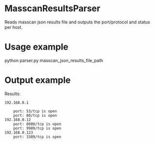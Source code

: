 # MasscanResultsParser

Reads masscan json results file and outputs the port/protocol and status per host.

# Usage example

python parser.py masscan_json_results_file_path

# Output example

Results:

    192.168.0.1
    
        port: 53/tcp is open
        port: 80/tcp is open
    192.168.0.12
        port: 8080/tcp is open
        port: 9989/tcp is open
	192.168.0.123
		port: 3389/tcp is open
